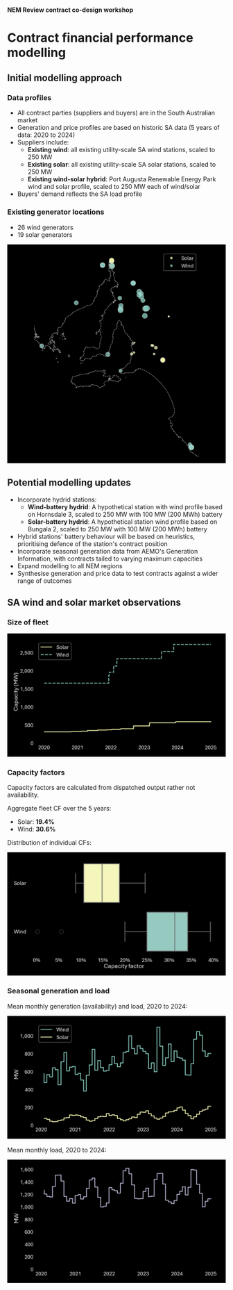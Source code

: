 #### **NEM Review contract co-design workshop**

# Contract financial performance modelling

## Initial modelling approach

### Data profiles

* All contract parties (suppliers and buyers) are in the South Australian market
* Generation and price profiles are based on historic SA data (5 years of data: 2020 to 2024)
* Suppliers include:
  - **Existing wind**: all existing utility-scale SA wind stations, scaled to 250 MW
  - **Existing solar**: all existing utility-scale SA solar stations, scaled to 250 MW
  - **Existing wind-solar hybrid**: Port Augusta Renewable Energy Park wind and solar profile, scaled to 250 MW each of wind/solar
* Buyers' demand reflects the SA load profile

### Existing generator locations

* 26 wind generators
* 19 solar generators

![Existing SA generator locations](./charts/sa_generator_locations.png)

## Potential modelling updates

* Incorporate hydrid stations: 
  - **Wind-battery hydrid**: A hypothetical station with wind profile based on Hornsdale 3, scaled to 250 MW with 100 MW (200 MWh) battery
  - **Solar-battery hydrid**: A hypothetical station wind profile based on Bungala 2, scaled to 250 MW with 100 MW (200 MWh) battery
* Hybrid stations' battery behaviour will be based on heuristics, prioritising defence of the station's contract position
* Incorporate seasonal generation data from AEMO's Generation Information, with contracts tailed to varying maximum capacities 
* Expand modelling to all NEM regions
* Synthesise generation and price data to test contracts against a wider range of outcomes

## SA wind and solar market observations

### Size of fleet

![Size of SA wind and solar fleet](./charts/growth_of_sa_fleet.png)

### Capacity factors

Capacity factors are calculated from dispatched output rather not availability.

Aggregate fleet CF over the 5 years:
* Solar: **19.4%**
* Wind: **30.6%**

Distribution of individual CFs:

![Distribution of capacity factors](./charts/sa_fleet_capacity_factors.png)

### Seasonal generation and load

Mean monthly generation (availability) and load, 2020 to 2024:

![Mean monthly SA availability](./charts/sa_mean_monthly_generation.png)

Mean monthly load, 2020 to 2024:

![Mean monthly SA Load](./charts/sa_mean_monthly_load.png)
